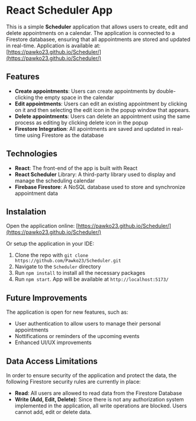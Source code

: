 # React Scheduler App

This is a simple **Scheduler** application that allows users to create, edit and delete appointments on a calendar. The application is connected to a Firestore databasee, ensuring that all appointments are stored and updated in real-time. Application is available at: [https://pawko23.github.io/Scheduler/](https://pawko23.github.io/Scheduler/)

## Features

* **Create appointments**: Users can create appointments by double-clicking the empty space in the calendar
* **Edit appointments**: Users can edit an existing appointment by clicking on it and then selecting the edit icon in the popup window that appears.
* **Delete appointments**: Users can delete an appointment using the same process as editing by clicking delete icon in the popup
* **Firestore Integration**: All apointments are saved and updated in real-time using Firestore as the database

## Technologies

* **React**: The front-end of the app is built with React
* **React Scheduler** Library: A third-party library used to display and manage the scheduling calendar
* **Firebase Firestore**: A NoSQL database used to store and synchronize appointment data

## Instalation

Open the application online: [https://pawko23.github.io/Scheduler/](https://pawko23.github.io/Scheduler/)

Or setup the application in your IDE:
1. Clone the repo with ```git clone https://github.com/Pawko23/Scheduler.git```
2. Navigate to the ```Scheduler``` directory
3. Run ```npm install``` to install all the necessary packages
4. Run ```npm start```. App will be available at ```http://localhost:5173/```

## Future Improvements

The application is open for new features, such as:
* User authentication to allow users to manage their personal appointments
* Nottifications or reminders of the upcoming events
* Enhanced UI/UX improvements

## Data Access Limitations

In order to ensure security of the application and protect the data, the following Firestore security rules are currently in place:
- **Read**: All users are allowed to read data from the Firestore Database
- **Write (Add, Edit, Delete)**: Since there is not any authorization system implemented in the application, all write operations are blocked. Users cannot add, edit or delete data.
